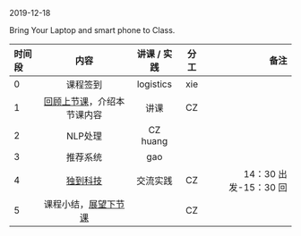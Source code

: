 2019-12-18

Bring Your Laptop and smart phone  to Class. 

| 时间段     |  内容       |   讲课 / 实践     |  分工  |  备注       |
| :---      |   :----:    |     :----:      |    :----:    |  ---:  |
|   0       |  课程签到     |  logistics   |     xie     |        |
|   1       |  [回顾上节课](../WW14/WW14-Plan.md)，介绍本节课内容     |  讲课    |     CZ     |        |
|   2       |  NLP处理      |   CZ huang |         |    
|   3       |  推荐系统      |   gao  |         |    
|   4       |  [独到科技](https://www.doodod.com/)   |  交流实践    |   CZ  |    14：30 出发-15：30 回   |    
|   5       |  课程小结，[展望下节课](../WW16/WW16-Plan.md)       |     |  CZ |   |


